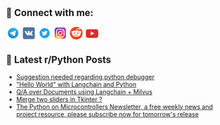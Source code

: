## 🔎 Connect with me:
[<img src="https://github.com/bullbesh/bullbesh/blob/main/images/Telegram.png" width="32" height="32" />](https://t.me/bullbesh)
[<img src="https://github.com/bullbesh/bullbesh/blob/main/images/VK.png" width="32" height="32" />](https://vk.com/bullbesh)
[<img src="https://github.com/bullbesh/bullbesh/blob/main/images/Twitter.png" width="32" height="32" />](https://twitter.com/bullbesh1)
[<img src="https://github.com/bullbesh/bullbesh/blob/main/images/Instagram.png" width="32" height="32" />](https://www.instagram.com/bullbesh)
[<img src="https://github.com/bullbesh/bullbesh/blob/main/images/Reddit.png" width="32" height="32" />](https://www.reddit.com/user/bullbesh)
[<img src="https://github.com/bullbesh/bullbesh/blob/main/images/YouTube.png" width="32" height="32" />](https://www.youtube.com/channel/UCtfjRs6uzgq5mfm8S06WTcg)

## 📕 Latest r/Python Posts
<!-- BLOG-POST-LIST:START -->
- [Suggestion needed regarding python debugger](https://www.reddit.com/r/Python/comments/134y0nx/suggestion_needed_regarding_python_debugger/)
- [&quot;Hello World&quot; with Langchain and Python](https://www.reddit.com/r/Python/comments/134x8v7/hello_world_with_langchain_and_python/)
- [Q/A over Documents using Langchain + Milvus](https://www.reddit.com/r/Python/comments/134x43c/qa_over_documents_using_langchain_milvus/)
- [Merge two sliders in Tkinter ?](https://www.reddit.com/r/Python/comments/134wxbg/merge_two_sliders_in_tkinter/)
- [The Python on Microcontrollers Newsletter, a free weekly news and project resource, please subscribe now for tomorrow&#39;s release](https://www.reddit.com/r/Python/comments/134vu5o/the_python_on_microcontrollers_newsletter_a_free/)
<!-- BLOG-POST-LIST:END -->

